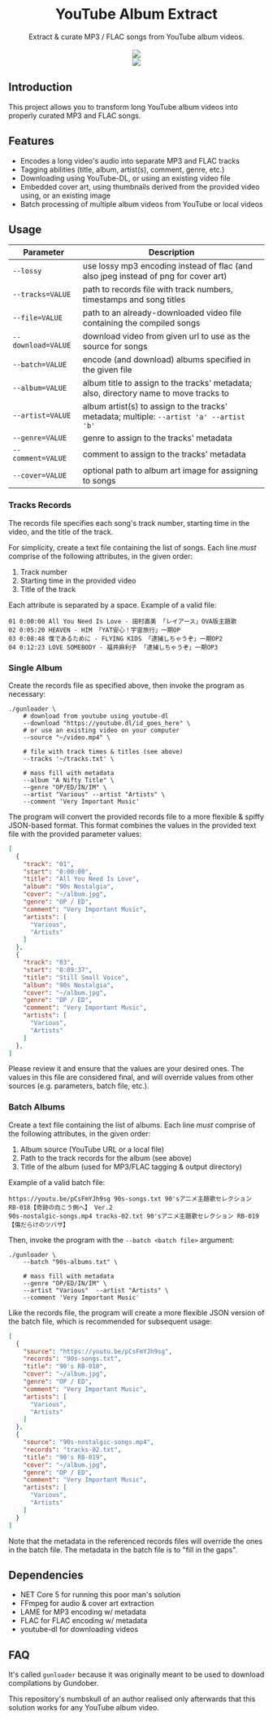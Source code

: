 <html>
    <h1 align='center'>
        YouTube Album Extract
    </h1>
    <p align='center'>
        Extract & curate MP3 / FLAC songs from YouTube album videos.
        <br>
        <br>
        <img src='https://user-images.githubusercontent.com/10241434/135048812-156d9a9a-0218-42e8-9bcf-1b67ff7acbef.png'>
        <br>
        <img src='https://user-images.githubusercontent.com/10241434/135047939-dc7c2d36-a10c-4be2-ae0c-4961c3cb1a20.png'>
    </p>
</html>

## Introduction

This project allows you to transform long YouTube album videos into properly curated MP3 and FLAC songs.

## Features

- Encodes a long video's audio into separate MP3 and FLAC tracks
- Tagging abilities (title, album, artist(s), comment, genre, etc.)
- Downloading using YouTube-DL, or using an existing video file
- Embedded cover art, using thumbnails derived from the provided video using, or an existing image
- Batch processing of multiple album videos from YouTube or local videos

## Usage

| Parameter          | Description                                                                              |
| ------------------ | ---------------------------------------------------------------------------------------- |
| `--lossy`          | use lossy mp3 encoding instead of flac (and also jpeg instead of png for cover art)      |
| `--tracks=VALUE`   | path to records file with track numbers, timestamps and song titles                      |
| `--file=VALUE`     | path to an already-downloaded video file containing the compiled songs                   |
| `--download=VALUE` | download video from given url to use as the source for songs                             |
| `--batch=VALUE`    | encode (and download) albums specified in the given file                                 |
| `--album=VALUE`    | album title to assign to the tracks' metadata; also, directory name to move tracks to    |
| `--artist=VALUE`   | album artist(s) to assign to the tracks' metadata; multiple: `--artist 'a' --artist 'b'` |
| `--genre=VALUE`    | genre to assign to the tracks' metadata                                                  |
| `--comment=VALUE`  | comment to assign to the tracks' metadata                                                |
| `--cover=VALUE`    | optional path to album art image for assigning to songs                                  |

### Tracks Records

The records file specifies each song's track number, starting time in the video, and the title of the track.

For simplicity, create a text file containing the list of songs. Each line *must* comprise of the following attributes, in the given order:

1. Track number
2. Starting time in the provided video
3. Title of the track

Each attribute is separated by a space. Example of a valid file:

```
01 0:00:00 All You Need Is Love - 田村直美 「レイアース」OVA版主題歌
02 0:05:20 HEAVEN - HIM 「YAT安心！宇宙旅行」一期OP
03 0:08:48 僕であるために - FLYING KIDS 「逮捕しちゃうぞ」一期OP2
04 0:12:23 LOVE SOMEBODY - 福井麻利子 「逮捕しちゃうぞ」一期OP3
```

### Single Album

Create the records file as specified above, then invoke the program as necessary:

```shell
./gunloader \
    # download from youtube using youtube-dl
    --download "https://youtube.dl/id_goes_here" \
    # or use an existing video on your computer
    --source "~/video.mp4" \

    # file with track times & titles (see above)
    --tracks '~/tracks.txt' \

    # mass fill with metadata
    --album "A Nifty Title" \
    --genre "OP/ED/IN/IM" \
    --artist "Various" --artist "Artists" \
    --comment 'Very Important Music'
```

The program will convert the provided records file to a more flexible & spiffy JSON-based format. This format combines the values in the provided text file with the provided parameter values:

```json
[
  {
    "track": "01",
    "start": "0:00:00",
    "title": "All You Need Is Love",
    "album": "90s Nostalgia",
    "cover": "~/album.jpg",
    "genre": "OP / ED",
    "comment": "Very Important Music",
    "artists": [
      "Various",
      "Artists"
    ]
  },
  {
    "track": "03",
    "start": "0:09:37",
    "title": "Still Small Voice",
    "album": "90s Nostalgia",
    "cover": "~/album.jpg",
    "genre": "OP / ED",
    "comment": "Very Important Music",
    "artists": [
      "Various",
      "Artists"
    ]
  },
]
```

Please review it and ensure that the values are your desired ones. The values in this file are considered final, and will override values from other sources (e.g. parameters, batch file, etc.).

### Batch Albums

Create a text file containing the list of albums. Each line *must* comprise of the following attributes, in the given order:

1. Album source (YouTube URL or a local file)
2. Path to the track records for the album (see above)
3. Title of the album (used for MP3/FLAC tagging & output directory)

Example of a valid batch file:

```
https://youtu.be/pCsFmYJh9sg 90s-songs.txt 90'sアニメ主題歌セレクション RB-018【奇跡の向こう側へ】 Ver.2
90s-nostalgic-songs.mp4 tracks-02.txt 90'sアニメ主題歌セレクション RB-019【傷だらけのツバサ】
```

Then, invoke the program with the `--batch <batch file>` argument:

```shell
./gunloader \
    --batch "90s-albums.txt" \

    # mass fill with metadata
    --genre "OP/ED/IN/IM" \
    --artist "Various"  --artist "Artists" \
    --comment 'Very Important Music'
```

Like the records file, the program will create a more flexible JSON version of the batch file, which is recommended for subsequent usage:

```json
[
  {
    "source": "https://youtu.be/pCsFmYJh9sg",
    "records": "90s-songs.txt",
    "title": "90's RB-018",
    "cover": "~/album.jpg",
    "genre": "OP / ED",
    "comment": "Very Important Music",
    "artists": [
      "Various",
      "Artists"
    ]
  },
  {
    "source": "90s-nostalgic-songs.mp4",
    "records": "tracks-02.txt",
    "title": "90's RB-019",
    "cover": "~/album.jpg",
    "genre": "OP / ED",
    "comment": "Very Important Music",
    "artists": [
      "Various",
      "Artists"
    ]
  }
]
```

Note that the metadata in the referenced records files will override the ones in the batch file. The metadata in the batch file is to "fill in the gaps".

## Dependencies

- NET Core 5 for running this poor man's solution
- FFmpeg for audio & cover art extraction
- LAME for MP3 encoding w/ metadata
- FLAC for FLAC encoding w/ metadata
- youtube-dl for downloading videos

## FAQ

It's called `gunloader` because it was originally meant to be used to download compilations by Gundober.

This repository's numbskull of an author realised only afterwards that this solution works for any YouTube album video.
